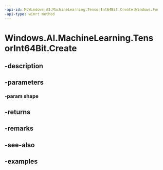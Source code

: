 ```yaml
---
-api-id: M:Windows.AI.MachineLearning.TensorInt64Bit.Create(Windows.Foundation.Collections.IIterable{System.Int64})
-api-type: winrt method
---
```


<!-- Method syntax.
public TensorInt64Bit TensorInt64Bit.Create(IIterable<Int64> shape)
-->

# Windows.AI.MachineLearning.TensorInt64Bit.Create

## -description

## -parameters
### -param shape

## -returns

## -remarks

## -see-also

## -examples

